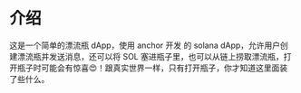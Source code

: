 # 介绍

这是一个简单的漂流瓶 dApp，使用 anchor 开发 的 solana dApp，允许用户创建漂流瓶并发送消息，还可以将 SOL 塞进瓶子里，也可以从链上捞取漂流瓶，打开瓶子时可能会有惊喜😍！跟真实世界一样，只有打开瓶子，你才知道这里面装了些什么。